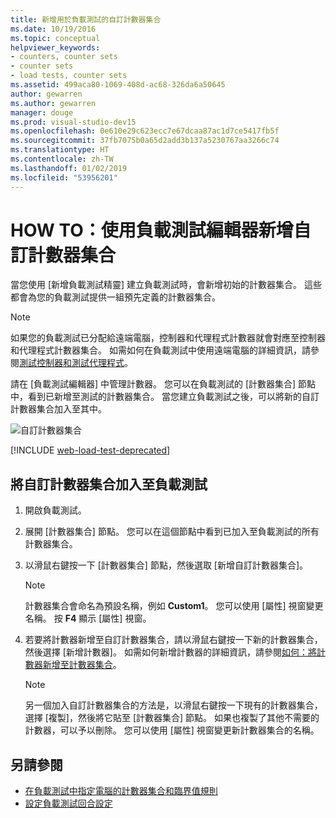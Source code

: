 ```yaml
---
title: 新增用於負載測試的自訂計數器集合
ms.date: 10/19/2016
ms.topic: conceptual
helpviewer_keywords:
- counters, counter sets
- counter sets
- load tests, counter sets
ms.assetid: 499aca80-1069-408d-ac68-326da6a50645
author: gewarren
ms.author: gewarren
manager: douge
ms.prod: visual-studio-dev15
ms.openlocfilehash: 0e610e29c623ecc7e67dcaa87ac1d7ce5417fb5f
ms.sourcegitcommit: 37fb7075b0a65d2add3b137a5230767aa3266c74
ms.translationtype: HT
ms.contentlocale: zh-TW
ms.lasthandoff: 01/02/2019
ms.locfileid: "53956201"
---
```

# <a name="how-to-add-custom-counter-sets-using-the-load-test-editor"></a>HOW TO：使用負載測試編輯器新增自訂計數器集合

當您使用 [新增負載測試精靈] 建立負載測試時，會新增初始的計數器集合。 這些都會為您的負載測試提供一組預先定義的計數器集合。

> [!NOTE]
> 如果您的負載測試已分配給遠端電腦，控制器和代理程式計數器就會對應至控制器和代理程式計數器集合。 如需如何在負載測試中使用遠端電腦的詳細資訊，請參閱[測試控制器和測試代理程式](configure-test-agents-and-controllers-for-load-tests.md)。

請在 [負載測試編輯器] 中管理計數器。 您可以在負載測試的 [計數器集合] 節點中，看到已新增至測試的計數器集合。 當您建立負載測試之後，可以將新的自訂計數器集合加入至其中。

![自訂計數器集合](../test/media/loadtestcustomcounter.png)

[!INCLUDE [web-load-test-deprecated](includes/web-load-test-deprecated.md)]

## <a name="to-add-a-custom-counter-set-to-a-load-test"></a>將自訂計數器集合加入至負載測試

1.  開啟負載測試。

2.  展開 [計數器集合] 節點。 您可以在這個節點中看到已加入至負載測試的所有計數器集合。

3.  以滑鼠右鍵按一下 [計數器集合] 節點，然後選取 [新增自訂計數器集合]。

    > [!NOTE]
    > 計數器集合會命名為預設名稱，例如 **Custom1**。 您可以使用 [屬性] 視窗變更名稱。 按 **F4** 顯示 [屬性] 視窗。

4.  若要將計數器新增至自訂計數器集合，請以滑鼠右鍵按一下新的計數器集合，然後選擇 [新增計數器]。 如需如何新增計數器的詳細資訊，請參閱[如何：將計數器新增至計數器集合](../test/how-to-add-counters-to-counter-sets-using-the-load-test-editor.md)。

    > [!NOTE]
    > 另一個加入自訂計數器集合的方法是，以滑鼠右鍵按一下現有的計數器集合，選擇 [複製]，然後將它貼至 [計數器集合] 節點。 如果也複製了其他不需要的計數器，可以予以刪除。 您可以使用 [屬性] 視窗變更新計數器集合的名稱。

## <a name="see-also"></a>另請參閱

- [在負載測試中指定電腦的計數器集合和臨界值規則](../test/specify-counter-sets-and-threshold-rules-for-load-testing.md)
- [設定負載測試回合設定](../test/configure-load-test-run-settings.md)